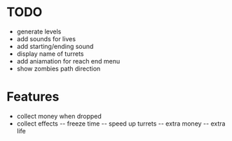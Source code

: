 # TODO

- generate levels
- add sounds for lives
- add starting/ending sound
- display name of turrets
- add aniamation for reach end menu
- show zombies path direction

# Features

- collect money when dropped
- collect effects
  -- freeze time
  -- speed up turrets
  -- extra money
  -- extra life
